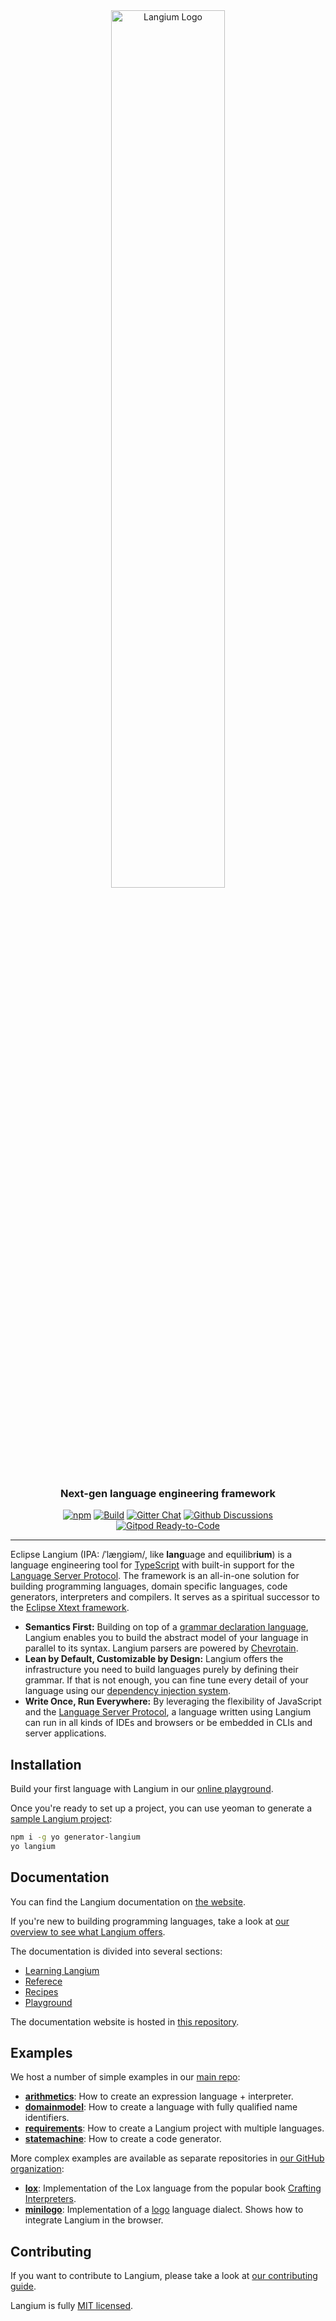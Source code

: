 <div id="langium-logo" align="center">
  <a href="https://github.com/eclipse-langium/langium">
    <img alt="Langium Logo" width="60%" src="https://user-images.githubusercontent.com/4377073/135283991-90ef7724-649d-440a-8720-df13c23bda82.png">
  </a>
  <h3>
    Next-gen language engineering framework
  </h3>
</div>

<div id="badges" align="center">

  [![npm](https://img.shields.io/npm/v/langium)](https://www.npmjs.com/package/langium)
  [![Build](https://github.com/eclipse-langium/langium/actions/workflows/actions.yml/badge.svg)](https://github.com/eclipse-langium/langium/actions/workflows/actions.yml)
  [![Gitter Chat](https://img.shields.io/badge/chat-on%20gitter-0DBD8B?logo=gitter)](https://app.gitter.im/#/room/#langium:gitter.im)
  [![Github Discussions](https://img.shields.io/badge/github-discussions-blue?logo=github)](https://github.com/eclipse-langium/langium/discussions)
  [![Gitpod Ready-to-Code](https://img.shields.io/badge/Gitpod-ready--to--code-FFAE33?logo=gitpod)](https://gitpod.io/#https://github.com/eclipse-langium/langium)

</div>

---

Eclipse Langium (IPA: /ˈlæŋɡiəm/, like **lang**uage and equilibr**ium**) is a language engineering tool for [TypeScript](https://www.typescriptlang.org/) with built-in support for the [Language Server Protocol](https://microsoft.github.io/language-server-protocol/). The framework is an all-in-one solution for building programming languages, domain specific languages, code generators, interpreters and compilers. It serves as a spiritual successor to the [Eclipse Xtext framework](https://www.eclipse.org/Xtext/).

* **Semantics First:** Building on top of a [grammar declaration language](https://langium.org/docs/reference/grammar-language/), Langium enables you to build the abstract model of your language in parallel to its syntax. Langium parsers are powered by [Chevrotain](https://chevrotain.io).
* **Lean by Default, Customizable by Design:** Langium offers the infrastructure you need to build languages purely by defining their grammar. If that is not enough, you can fine tune every detail of your language using our [dependency injection system](https://langium.org/docs/reference/configuration-services/).
* **Write Once, Run Everywhere:** By leveraging the flexibility of JavaScript and the [Language Server Protocol](https://microsoft.github.io/language-server-protocol/), a language written using Langium can run in all kinds of IDEs and browsers or be embedded in CLIs and server applications.

## Installation

Build your first language with Langium in our [online playground](https://langium.org/playground/).

Once you're ready to set up a project, you can use yeoman to generate a [sample Langium project](https://langium.org/docs/learn/workflow/):

```sh
npm i -g yo generator-langium
yo langium
```

## Documentation

You can find the Langium documentation on [the website](https://langium.org/).

If you're new to building programming languages, take a look at [our overview to see what Langium offers](https://langium.org/docs/features/). 

The documentation is divided into several sections:

* [Learning Langium](https://langium.org/docs/learn/workflow/)
* [Referece](https://langium.org/docs/reference/)
* [Recipes](https://langium.org/docs/recipes/)
* [Playground](https://langium.org/playground/)

The documentation website is hosted in [this repository](https://github.com/langium/langium-website).

## Examples

We host a number of simple examples in our [main repo](https://github.com/eclipse-langium/langium/tree/main/examples):

* **[arithmetics](https://github.com/eclipse-langium/langium/tree/main/examples/arithmetics)**: How to create an expression language + interpreter.
* **[domainmodel](https://github.com/eclipse-langium/langium/tree/main/examples/domainmodel)**: How to create a language with fully qualified name identifiers.
* **[requirements](https://github.com/eclipse-langium/langium/tree/main/examples/requirements)**: How to create a Langium project with multiple languages.
* **[statemachine](https://github.com/eclipse-langium/langium/tree/main/examples/statemachine)**: How to create a code generator.

More complex examples are available as separate repositories in [our GitHub organization](https://github.com/langium):

* **[lox](https://github.com/langium/langium-lox)**: Implementation of the Lox language from the popular book [Crafting Interpreters](https://craftinginterpreters.com/the-lox-language.html).
* **[minilogo](https://github.com/langium/langium-minilogo)**: Implementation of a [logo](https://el.media.mit.edu/logo-foundation/what_is_logo/logo_programming.html) language dialect. Shows how to integrate Langium in the browser.

## Contributing

If you want to contribute to Langium, please take a look at [our contributing guide](https://github.com/eclipse-langium/langium/blob/main/CONTRIBUTING.md).

Langium is fully [MIT licensed](https://github.com/eclipse-langium/langium/blob/main/LICENSE).
